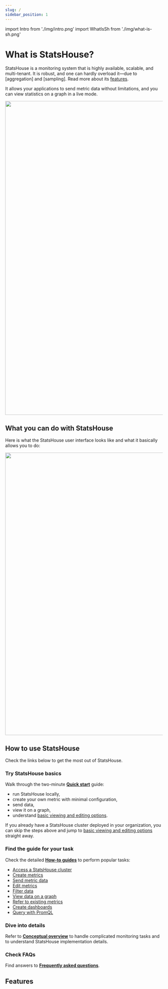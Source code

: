 ```yaml
---
slug: /
sidebar_position: 1 
---
```


import Intro from './img/intro.png'
import WhatIsSh from './img/what-is-sh.png'

# What is StatsHouse?

StatsHouse is a monitoring system that is highly available, scalable, and multi-tenant.
It is robust, and one can hardly overload it—due to [aggregation] and [sampling].
Read more about its [features](#features).

It allows your applications to send metric data without limitations, and you can view statistics on a graph in a live 
mode.

<img src={WhatIsSh} width="1000"/>

## What you can do with StatsHouse

Here is what the StatsHouse user interface looks like and what it basically allows you to do:

<img src={Intro} width="900"/>

## How to use StatsHouse

Check the links below to get the most out of StatsHouse.

### Try StatsHouse basics

Walk through the two-minute [**Quick start**](quick-start.md) guide:
* run StatsHouse locally,
* create your own metric with minimal configuration,
* send data,
* view it on a graph,
* understand [basic viewing and editing options](quick-start#basic-viewing-and-editing-options).

If you already have a StatsHouse cluster deployed in your organization, you can skip the steps above
and jump to [basic viewing and editing options](quick-start.md#understand-basic-ui-options) straight away.

### Find the guide for your task

Check the detailed [**How-to guides**](category/how-to-guides) to perform popular tasks:

* [Access a StatsHouse cluster](guides/access-cluster.md)
* [Create metrics](guides/create-metric.md)
* [Send metric data](guides/send-data.md)
* [Edit metrics](guides/edit-metrics.md)
* [Filter data](guides/filter-data.md)
* [View data on a graph](guides/view-graph.md)
* [Refer to existing metrics](guides/refer-to-existing-metrics.md)
* [Create dashboards](guides/dashboards.md)
* [Query with PromQL](guides/query-wth-promql.md)

### Dive into details

Refer to [**Conceptual overview**](conceptual-overview.md) to handle complicated monitoring tasks and to understand 
StatsHouse implementation details.

### Check FAQs

Find answers to [**Frequently asked questions**](faq.md).

## Features


